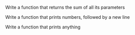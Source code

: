 Write a function that returns the sum of all its parameters

Write a function that prints numbers, followed by a new line

Write a function that prints anything
